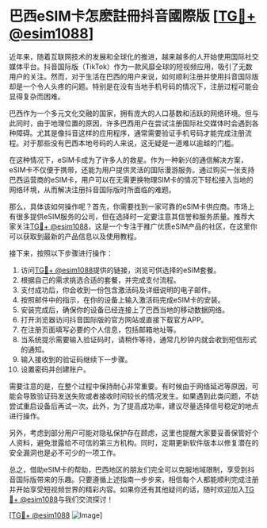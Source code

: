 # 巴西eSIM卡怎麽註冊抖音國際版 [[TG💪+ @esim1088](https://t.me/s/esim1088)]

近年来，随着互联网技术的发展和全球化的推进，越来越多的人开始使用国际社交媒体平台。抖音国际版（TikTok）作为一款风靡全球的短视频应用，吸引了无数用户的关注。然而，对于生活在巴西的用户来说，如何顺利注册并使用抖音国际版却是一个令人头疼的问题。特别是在没有当地手机号码的情况下，注册过程可能会显得复杂而困难。

巴西作为一个多元文化交融的国家，拥有庞大的人口基数和活跃的网络环境。但与此同时，由于地理位置的原因，许多巴西用户在尝试注册国际社交媒体时会遇到各种障碍。尤其是像抖音这样的应用程序，通常需要验证手机号码才能完成注册流程。对于那些没有巴西本地号码的人来说，这无疑是一道难以逾越的门槛。

在这种情况下，eSIM卡成为了许多人的救星。作为一种新兴的通信解决方案，eSIM卡不仅便于携带，还能为用户提供灵活的国际漫游服务。通过购买一张支持巴西运营商的eSIM卡，用户可以在无需更换物理SIM卡的情况下轻松接入当地的网络环境，从而解决注册抖音国际版时所面临的难题。

那么，具体该如何操作呢？首先，你需要找到一家可靠的eSIM卡供应商。市场上有很多提供eSIM服务的公司，但在选择时一定要注意其信誉和服务质量。推荐大家关注[TG💪+ @esim1088](https://t.me/s/esim1088)，这是一个专注于推广优质eSIM产品的社区，在这里你可以获取到最新的产品信息以及使用教程。

接下来，按照以下步骤进行操作：
1. 访问[TG💪+ @esim1088](https://t.me/s/esim1088)提供的链接，浏览可供选择的eSIM套餐。
2. 根据自己的需求挑选合适的套餐，并完成支付流程。
3. 支付成功后，你会收到一份包含激活码及详细说明的电子邮件。
4. 按照邮件中的指示，在你的设备上输入激活码完成eSIM卡的安装。
5. 安装完成后，确保你的设备已经连接上了巴西当地的移动数据网络。
6. 打开浏览器访问抖音国际版的官方网站或直接下载官方APP。
7. 在注册页面填写必要的个人信息，包括邮箱地址等。
8. 当系统提示需要输入验证码时，请稍作等待，通常几秒钟内就会收到短信形式的通知。
9. 输入接收到的验证码继续下一步骤。
10. 设置密码并创建账户。

需要注意的是，在整个过程中保持耐心非常重要。有时候由于网络延迟等原因，可能会导致验证码发送失败或者接收时间较长的情况发生。如果遇到此类问题，不妨尝试重启设备后再试一次。此外，为了提高成功率，建议尽量选择信号稳定的地点进行操作。

另外，考虑到部分用户可能对隐私保护存在顾虑，这里也提醒大家要妥善保管好个人资料，避免泄露给不可信的第三方机构。同时，定期更新软件版本以修复潜在的安全漏洞也是必不可少的一项工作。

总之，借助eSIM卡的帮助，巴西地区的朋友们完全可以克服地域限制，享受到抖音国际版带来的乐趣。只要遵循上述指南一步步来，相信每个人都能顺利完成注册并开始享受短视频世界的精彩内容。如果你还有其他疑问的话，随时欢迎加入[TG💪+ @esim1088](https://t.me/s/esim1088)与我们交流探讨！

[[TG💪+ @esim1088](https://t.me/s/esim1088) ![Image](https://i.postimg.cc/4NQfJmqS/Snipaste-2025-05-13-00-14-12.png)]